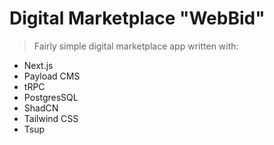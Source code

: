 # Digital Marketplace "WebBid"

> Fairly simple digital marketplace app written with:

- Next.js
- Payload CMS
- tRPC
- PostgresSQL
- ShadCN
- Tailwind CSS
- Tsup
